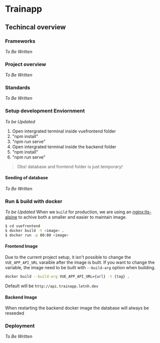 # Trainapp

## Techincal overview

### Frameworks
*To Be Written*

### Project overview
*To Be Written*

### Standards
*To Be Written*

### Setup development Enviornment
*To be Updated*
<ol>
<li> Open intergrated terminal inside vuefrontend folder</li>
<li> "npm install"</li>
<li> "npm run serve"</li>
<li> Open intergrated terminal inside the backend folder</li>
<li> "npm install"</li>
<li> "npm run serve"</li>
</ol>

>Obs! database and frontend folder is just temporary!

#### Seeding of database
*To Be Written*

### Run & build with docker
*To be Updated*
When we `build` for production, we are using an [nginx:lts-alpine](https://hub.docker.com/_/nginx) to achive both a smaller and easier to maintain image.

```bash
$ cd vuefrontend
$ docker build -t <image> .
$ docker run -p 80:80 <image>
```

#### Frontend Image
Due to the current project setup, it isn't possible to change the `VUE_APP_API_URL` varaible after the image is built. If you want to change the variable, the image need to be built with `--build-arg` option when building.
```bash
docker build --build-arg VUE_APP_API_URL={url} -t {tag} .
```
Default will be `http://api.trainapp.letnh.dev`

#### Backend Image
When restarting the backend docker image the database will always be reseeded

### Deployment
*To Be Written*
